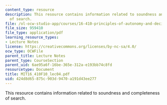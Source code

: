```yaml
---
content_type: resource
description: This resource contains information related to soundness and completeness
  of search.
file: /ol-ocw-studio-app/courses/16-410-principles-of-autonomy-and-decision-making-fall-2010/424d8d65875c903d9470a191d43ee277_MIT16_410F10_lec04.pdf
file_size: 959410
file_type: application/pdf
learning_resource_types:
- Lecture Notes
license: https://creativecommons.org/licenses/by-nc-sa/4.0/
ocw_type: OCWFile
parent_title: Lecture Notes
parent_type: CourseSection
parent_uid: 6ae95a6f-16be-365e-312a-e193bb74c8fd
resourcetype: Document
title: MIT16_410F10_lec04.pdf
uid: 424d8d65-875c-903d-9470-a191d43ee277
---
```

This resource contains information related to soundness and completeness of search.